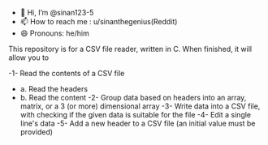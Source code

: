 - 👋 Hi, I’m @sinan123-5
- 📫 How to reach me : u/sinanthegenius(Reddit) 
- 😄 Pronouns: he/him

This repository is for a CSV file reader, written in C. When finished, it will allow you to

-1- Read the contents of a CSV file
 - a. Read the headers
 - b. Read the content
-2- Group data based on headers into an array, matrix, or a 3 (or more) dimensional array
-3- Write data into a CSV file, with checking if the given data is suitable for the file
-4- Edit a single line's data
-5- Add a new header to a CSV file (an initial value must be provided)
